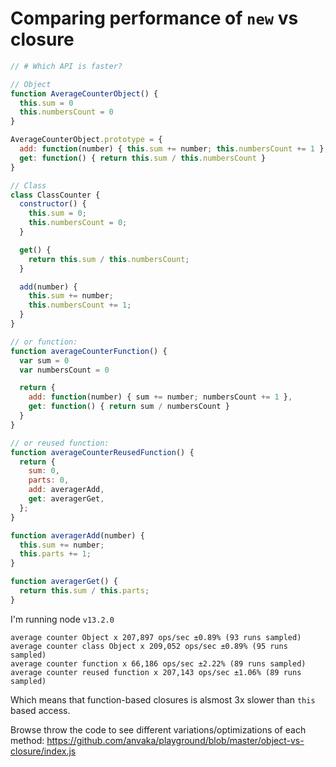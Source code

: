 # Comparing performance of `new` vs closure

``` js
// # Which API is faster?

// Object
function AverageCounterObject() {
  this.sum = 0
  this.numbersCount = 0
}

AverageCounterObject.prototype = {
  add: function(number) { this.sum += number; this.numbersCount += 1 },
  get: function() { return this.sum / this.numbersCount }
}

// Class
class ClassCounter {
  constructor() {
    this.sum = 0;
    this.numbersCount = 0;
  }

  get() {
    return this.sum / this.numbersCount;
  }

  add(number) {
    this.sum += number;
    this.numbersCount += 1;
  }
}

// or function:
function averageCounterFunction() {
  var sum = 0
  var numbersCount = 0

  return {
    add: function(number) { sum += number; numbersCount += 1 },
    get: function() { return sum / numbersCount }
  }
}

// or reused function:
function averageCounterReusedFunction() {
  return {
    sum: 0,
    parts: 0,
    add: averagerAdd,
    get: averagerGet,
  };
}

function averagerAdd(number) {
  this.sum += number;
  this.parts += 1;
}

function averagerGet() {
  return this.sum / this.parts;
}
```

I'm running node `v13.2.0`

```
average counter Object x 207,897 ops/sec ±0.89% (93 runs sampled)
average counter class Object x 209,052 ops/sec ±0.89% (95 runs sampled)
average counter function x 66,186 ops/sec ±2.22% (89 runs sampled)
average counter reused function x 207,143 ops/sec ±1.06% (89 runs sampled)
```

Which means that function-based closures is alsmost 3x slower than `this` based
access.

Browse throw the code to see different variations/optimizations of each method:
https://github.com/anvaka/playground/blob/master/object-vs-closure/index.js
